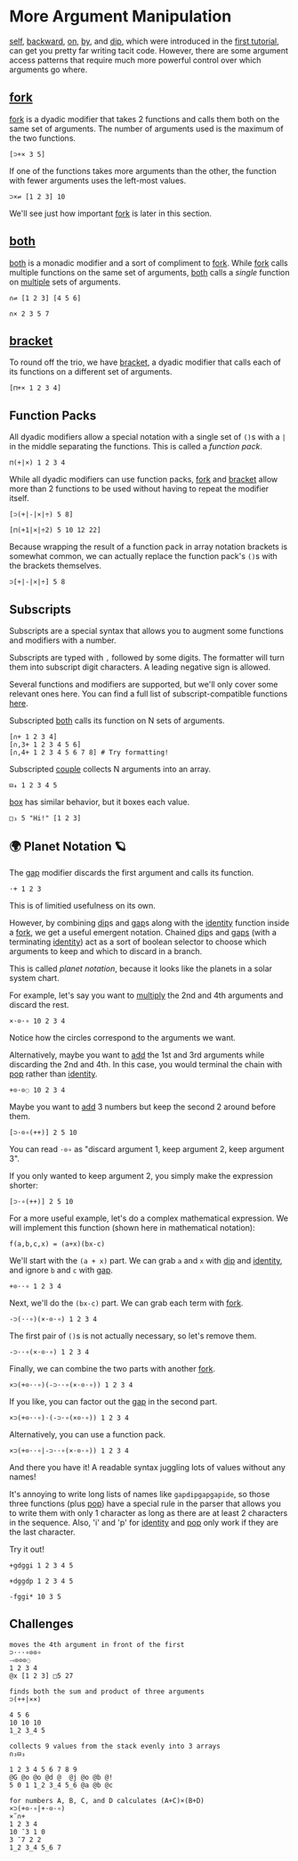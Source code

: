 # More Argument Manipulation

[self](), [backward](), [on](), [by](), and [dip](), which were introduced in the [first tutorial](</new-tutorial/Basic Data Manipulation#Manipulating-Data-with-Modifiers>), can get you pretty far writing tacit code. However, there are some argument access patterns that require much more powerful control over which arguments go where.

## [fork]()

[fork]() is a dyadic modifier that takes 2 functions and calls them both on the same set of arguments. The number of arguments used is the maximum of the two functions.

```uiua
[⊃+× 3 5]
```

If one of the functions takes more arguments than the other, the function with fewer arguments uses the left-most values.

```uiua
⊃×⇌ [1 2 3] 10
```

We'll see just how important [fork]() is later in this section.

## [both]()

[both]() is a monadic modifier and a sort of compliment to [fork](). While [fork]() calls multiple functions on the same set of arguments, [both]() calls a *single* function on [multiple]() sets of arguments.

```uiua
∩⇌ [1 2 3] [4 5 6]
```

```uiua
∩× 2 3 5 7
```

## [bracket]()

To round off the trio, we have [bracket](), a dyadic modifier that calls each of its functions on a different set of arguments.

```uiua
[⊓+× 1 2 3 4]
```

## Function Packs

All dyadic modifiers allow a special notation with a single set of `()`s with a `|` in the middle separating the functions. This is called a *function pack*.

```uiua
⊓(+|×) 1 2 3 4
```

While all dyadic modifiers can use function packs, [fork]() and [bracket]() allow more than 2 functions to be used without having to repeat the modifier itself.

```uiua
[⊃(+|-|×|÷) 5 8]
```

```uiua
[⊓(+1|×|÷2) 5 10 12 22]
```

Because wrapping the result of a function pack in array notation brackets is somewhat common, we can actually replace the function pack's `()`s with the brackets themselves.

```uiua
⊃[+|-|×|÷] 5 8
```

## Subscripts

Subscripts are a special syntax that allows you to augment some functions and modifiers with a number.

Subscripts are typed with `,` followed by some digits. The formatter will turn them into subscript digit characters. A leading negative sign is allowed.

Several functions and modifiers are supported, but we'll only cover some relevant ones here. You can find a full list of subscript-compatible functions [here](/docs/subscripts).

Subscripted [both]() calls its function on N sets of arguments.

```uiua
[∩+ 1 2 3 4]
[∩,3+ 1 2 3 4 5 6]
[∩,4+ 1 2 3 4 5 6 7 8] # Try formatting!
```

Subscripted [couple]() collects N arguments into an array.

```uiua
⊟₄ 1 2 3 4 5
```

[box]() has similar behavior, but it boxes each value.

```uiua
□₃ 5 "Hi!" [1 2 3]
```

## 🌍 Planet Notation 🪐

The [gap]() modifier discards the first argument and calls its function.

```uiua
⋅+ 1 2 3
```

This is of limitied usefulness on its own.

However, by combining [dip]()s and [gap]()s along with the [identity]() function inside a [fork](), we get a useful emergent notation. Chained [dip]()s and [gaps]() (with a terminating [identity]()) act as a sort of boolean selector to choose which arguments to keep and which to discard in a branch.

This is called *planet notation*, because it looks like the planets in a solar system chart.

For example, let's say you want to [multiply]() the 2nd and 4th arguments and discard the rest.

```uiua
×⋅⊙⋅∘ 10 2 3 4
```

Notice how the circles correspond to the arguments we want.

Alternatively, maybe you want to [add]() the 1st and 3rd arguments while discarding the 2nd and 4th. In this case, you would terminal the chain with [pop]() rather than [identity]().

```uiua
+⊙⋅⊙◌ 10 2 3 4
```

Maybe you want to [add]() 3 numbers but keep the second 2 around before them.

```uiua
[⊃⋅⊙∘(++)] 2 5 10
```

You can read `⋅⊙∘` as "discard argument 1, keep argument 2, keep argument 3".

If you only wanted to keep argument 2, you simply make the expression shorter:

```uiua
[⊃⋅∘(++)] 2 5 10
```

For a more useful example, let's do a complex mathematical expression. We will implement this function (shown here in mathematical notation):

```not uiua
f(a,b,c,x) = (a+x)(bx-c)
```

We'll start with the `(a + x)` part. We can grab `a` and `x` with [dip]() and [identity](), and ignore `b` and `c` with [gap]().

```uiua
+⊙⋅⋅∘ 1 2 3 4
```

Next, we'll do the `(bx-c)` part. We can grab each term with [fork]().

```uiua
-⊃(⋅⋅∘)(×⋅⊙⋅∘) 1 2 3 4
```

The first pair of `()`s is not actually necessary, so let's remove them.

```uiua
-⊃⋅⋅∘(×⋅⊙⋅∘) 1 2 3 4
```

Finally, we can combine the two parts with another [fork]().

```uiua
×⊃(+⊙⋅⋅∘)(-⊃⋅⋅∘(×⋅⊙⋅∘)) 1 2 3 4
```

If you like, you can factor out the [gap]() in the second part.

```uiua
×⊃(+⊙⋅⋅∘)⋅(-⊃⋅∘(×⊙⋅∘)) 1 2 3 4
```

Alternatively, you can use a function pack.

```uiua
×⊃(+⊙⋅⋅∘|-⊃⋅⋅∘(×⋅⊙⋅∘)) 1 2 3 4
```

And there you have it! A readable syntax juggling lots of values without any names!

It's annoying to write long lists of names like `gapdipgapgapide`, so those three functions (plus [pop]()) have a special rule in the parser that allows you to write them with only 1 character as long as there are at least 2 characters in the sequence. Also, 'i' and 'p' for [identity]() and [pop]() only work if they are the last character.

Try it out!

```uiua
+gdggi 1 2 3 4 5
```
```uiua
+dggdp 1 2 3 4 5
```
```uiua
-fggi* 10 3 5
```

## Challenges

```challenge
moves the 4th argument in front of the first
⊃⋅⋅⋅∘⊙⊙∘
⤙⊙⊙⊙◌
1 2 3 4
@x [1 2 3] □5 27
```

```challenge
finds both the sum and product of three arguments
⊃(++|××)

4 5 6
10 10 10
1_2 3_4 5
```

```challenge
collects 9 values from the stack evenly into 3 arrays
∩₃⊟₃

1 2 3 4 5 6 7 8 9
@G @o @o @d @  @j @o @b @!
5 0 1 1_2 3_4 5_6 @a @b @c
```

```challenge
for numbers A, B, C, and D calculates (A+C)×(B+D)
×⊃(+⊙⋅∘|+⋅⊙⋅∘)
×˜∩+
1 2 3 4
10 ¯3 1 0
3 ¯7 2 2
1_2 3_4 5_6 7
```